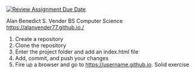 [![Review Assignment Due Date](https://classroom.github.com/assets/deadline-readme-button-22041afd0340ce965d47ae6ef1cefeee28c7c493a6346c4f15d667ab976d596c.svg)](https://classroom.github.com/a/khVSkjrs)

Alan Benedict S. Vender
BS Computer Science
https://alanvender77.github.io./
1) Create a repository
2) Clone the repository
3) Enter the project folder and add an index.html file
4) Add, commit, and push your changes
5) Fire up a browser and go to https://username.github.io.
Solid exercise
